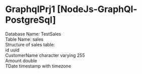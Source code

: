 # GraphqlPrj1 [NodeJs-GraphQl-PostgreSql]
Database Name: TestSales <br>
Table Name: sales <br>
Structure of sales table:<br>
id            uuid<br>
CustomerName  character varying  255<br>
Amount        double<br>
TDate         timestamp with timezone<br>


